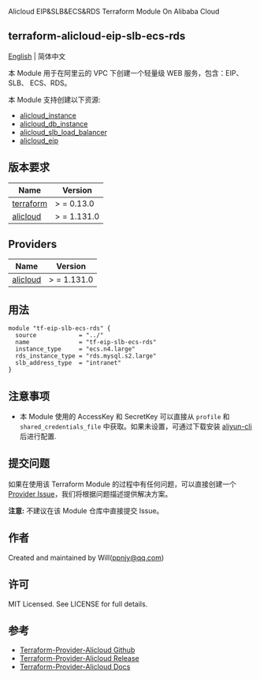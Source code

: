 Alicloud EIP&SLB&ECS&RDS Terraform Module On Alibaba Cloud

terraform-alicloud-eip-slb-ecs-rds
---

[English](README.md) | 简体中文

本 Module 用于在阿里云的 VPC 下创建一个轻量级 WEB 服务，包含：EIP、 SLB、 ECS、RDS。

本 Module 支持创建以下资源:

* [alicloud_instance](https://registry.terraform.io/providers/aliyun/alicloud/latest/docs/resources/instance)
* [alicloud_db_instance](https://registry.terraform.io/providers/aliyun/alicloud/latest/docs/resources/db_instance)
* [alicloud_slb_load_balancer](https://registry.terraform.io/providers/aliyun/alicloud/latest/docs/resources/slb_load_balancer)
* [alicloud_eip](https://registry.terraform.io/providers/aliyun/alicloud/latest/docs/resources/eip)

## 版本要求

| Name | Version |
|------|---------|
| <a name="requirement_terraform"></a> [terraform](#requirement\_terraform) | > = 0.13.0 |
| <a name="requirement_alicloud"></a> [alicloud](#requirement\_alicloud) | > = 1.131.0 |

## Providers

| Name | Version |
|------|---------|
| <a name="provider_alicloud"></a> [alicloud](#provider\_alicloud) | > = 1.131.0 |

## 用法

```hcl
module "tf-eip-slb-ecs-rds" {
  source            = "../"
  name              = "tf-eip-slb-ecs-rds"
  instance_type     = "ecs.n4.large"
  rds_instance_type = "rds.mysql.s2.large"
  slb_address_type  = "intranet"
}
```

## 注意事项

* 本 Module 使用的 AccessKey 和 SecretKey 可以直接从 `profile` 和 `shared_credentials_file`
  中获取。如果未设置，可通过下载安装 [aliyun-cli](https://github.com/aliyun/aliyun-cli#installation) 后进行配置.

## 提交问题

如果在使用该 Terraform Module
的过程中有任何问题，可以直接创建一个 [Provider Issue](https://github.com/aliyun/terraform-provider-alicloud/issues/new)，我们将根据问题描述提供解决方案。

**注意:** 不建议在该 Module 仓库中直接提交 Issue。

## 作者

Created and maintained by Will(ppnjy@qq.com)

## 许可

MIT Licensed. See LICENSE for full details.

## 参考

* [Terraform-Provider-Alicloud Github](https://github.com/aliyun/terraform-provider-alicloud)
* [Terraform-Provider-Alicloud Release](https://releases.hashicorp.com/terraform-provider-alicloud/)
* [Terraform-Provider-Alicloud Docs](https://registry.terraform.io/providers/aliyun/alicloud/latest/docs)
